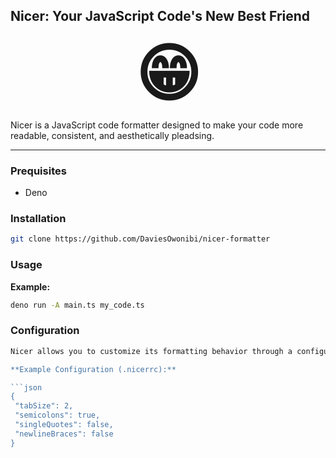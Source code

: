 ## Nicer: Your JavaScript Code's New Best Friend

<h1 style="font-size: 100px; text-align: center; margin: 10px;"> 😁</h1>

Nicer is a JavaScript code formatter designed to make your code more readable, consistent, and aesthetically pleadsing.

<hr>

### Prequisites

- Deno

### Installation

```bash
git clone https://github.com/DaviesOwonibi/nicer-formatter
```

### Usage
**Example:**

```bash
deno run -A main.ts my_code.ts
```

### Configuration
```bash
Nicer allows you to customize its formatting behavior through a configuration file. You can create a `.nicerrc` file in your project's root directory to define your preferences.

**Example Configuration (.nicerrc):**

```json
{
 "tabSize": 2,
 "semicolons": true,
 "singleQuotes": false,
 "newlineBraces": false
}
```